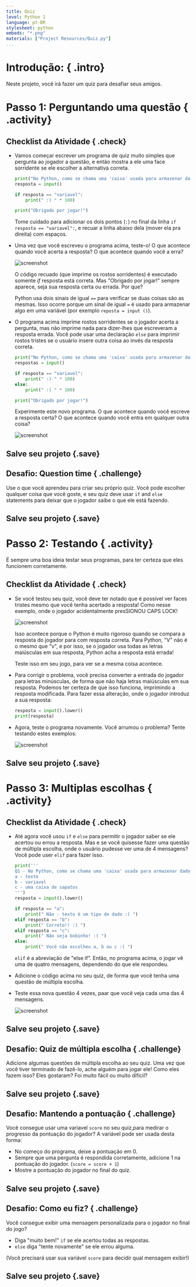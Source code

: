 ```yaml
---
title: Quiz
level: Python 1
language: pt-BR
stylesheet: python
embeds: "*.png"
materials: ["Project Resources/Quiz.py"]
...
```


# Introdução:  { .intro}

Neste projeto, você irá fazer um quiz para desafiar seus amigos.

# Passo 1: Perguntando uma questão { .activity}

## Checklist da Atividade { .check}

+ Vamos começar escrever um programa de quiz muito simples que pergunta ao jogador a questão, e então mostra a ele uma face sorridente se ele escolher a alternativa correta.

	```python
	print("No Python, como se chama uma 'caixa' usada para armazenar dados?")
	resposta = input()

	if resposta == "variavel":
		print(" :) " * 100)

	print("Obrigado por jogar!")
	```

	Tome cuidado para adicionar os dois pontos (`:`) no final da linha `if resposta == "variavel":`, e recuar a linha abaixo dela (mover ela pra direita) com espaços.

+ Uma vez que você escreveu o programa acima, teste-o! O que acontece quando você acerta a resposta? O que acontece quando você a erra?

	![screenshot](quiz-if.png)

	O código recuado (que imprime os rostos sorridentes) é executado somente *if* resposta está correta. Mas "Obrigado por jogar!" sempre aparece, seja sua resposta certa ou errada. Por que?

	Python usa dois sinais de igual `==` para verificar se duas coisas são as mesmas. Isso ocorre porque um sinal de igual `=` é usado para armazenar algo em uma variável (por exemplo `reposta = input ()`).

+ O programa acima imprime rostos sorridentes se o jogador acerta a pergunta, mas não imprime nada para dizer-lhes que escreveram a resposta errada. Você pode usar uma declaração `else` para imprimir rostos tristes se o usuário insere outra coisa ao invés da resposta correta.

	```python
	print("No Python, como se chama uma 'caixa' usada para armazenar dados?")
	respostas = input()

	if resposta == "variavel":
		print(" :) " * 100)
	else:
		print(" :( " * 100)

	print("Obrigado por jogar!")
	```

	Experimente este novo programa. O que acontece quando você escreve a resposta certa? O que acontece quando você entra em qualquer outra coisa?

	![screenshot](quiz-if-else.png)

## Salve seu projeto {.save}

## Desafio: Question time { .challenge}

Use o que você aprendeu para criar seu próprio quiz. Você pode escolher qualquer coisa que você goste, e seu quiz deve usar `if` and `else` statements para deixar que o jogador saibe o que ele está fazendo.

## Salve seu projeto {.save}

# Passo 2: Testando { .activity}

É sempre uma boa ideia testar seus programas, para ter certeza que eles funcionem corretamente.

## Checklist da Atividade { .check}

+ Se você testou seu quiz, você deve ter notado que é possível ver faces tristes mesmo que você tenha acertado a resposta! Como nesse exemplo, onde o jogador acidentalmente presSIONOU CAPS LOCK!

	![screenshot](quiz-test.png)

	Isso acontece porque o Python é muito rigoroso quando se compara a resposta do jogador para com resposta correta. Para Python, "V" não é o mesmo que "v", e por isso, se o jogador usa todas as letras maiúsculas em sua resposta, Python acha a resposta está errada!

	Teste isso em seu jogo, para ver se a mesma coisa acontece.

+ Para corrigir o problema, você precisa converter a entrada do jogador para letras minúsculas, de forma que não haja letras maiúsculas em sua resposta. Podemos ter certeza de que isso funciona, imprimindo a resposta modificada. Para fazer essa alteração, onde o jogador introduz a sua resposta:

	```python
	resposta = input().lower()
	print(resposta)
	```

+ Agora, teste o programa novamente. Você arrumou o problema? Tente testando estes exemplos:

	![screenshot](quiz-test-lower.png)

## Salve seu projeto {.save}

# Passo 3: Multiplas escolhas { .activity}

## Checklist da Atividade { .check}

+ Até agora você usou `if` e `else` para permitir o jogador saber se ele acertou ou errou a resposta. Mas e se você quisesse fazer uma questão de múltipla escolha, onde o usuário pudesse ver uma de 4 mensagens? Você pode user `elif` para fazer isso.

	```python
	print('''
	Q1 - No Python, como se chama uma 'caixa' usada para armazenar dados?
	a - texto
	b - variavel
	c - uma caixa de sapatos
	''')
	resposta = input().lower()

	if resposta == "a":
		print(" Não - texto é um tipo de dado :( ")
	elif resposta == "b":
		print(" Correto!! :) ")
	elif resposta == "c":
		print(" Não seja bobinho! :( ")
	else:
		print(" Você não escolheu a, b ou c :( ")
	```

	`elif` é a abreviação de "else if". Então, no programa acima, o jogar vê uma de quatro mensagens, dependendo do que ele respondeu.

+ Adicione o código acima no seu quiz, de forma que você tenha uma questão de múltipla escolha.

+ Teste essa nova questão 4 vezes, paar que você veja cada uma das 4 mensagens.

	![screenshot](quiz-elif.png)

## Salve seu projeto {.save}

## Desafio: Quiz de múltipla escolha { .challenge}

Adicione algumas questões de múltipla escolha ao seu quiz. Uma vez que você tiver terminado de fazê-lo, ache alguém para jogar ele! Como eles fazem isso? Eles gostaram? Foi muito fácil ou muito difícil?

## Salve seu projeto {.save}

## Desafio: Mantendo a pontuação  { .challenge}

Você consegue usar uma variavel `score` no seu quiz,para medirar o progresso da pontuação do jogador? A variável pode ser usada desta forma:

+ No começo do programa, deixe a pontuação em 0.
+ Sempre que uma pergunta é respondida corretamente, adicione 1 na pontuação do jogador. (`score = score + 1`)
+ Mostre a pontuação do jogador no final do quiz.

## Salve seu projeto {.save}

## Desafio: Como eu fiz?  { .challenge}

Você consegue exibir uma mensagem personalizada para o jogador no final do jogo?

+ Diga "muito bem!" `if` se ele acertou todas as respostas.
+ `else` diga "tente novamente" se ele errou alguma.

(Você precisará usar sua variável `score` para decidir qual mensagem exibir!)

## Salve seu projeto {.save}
